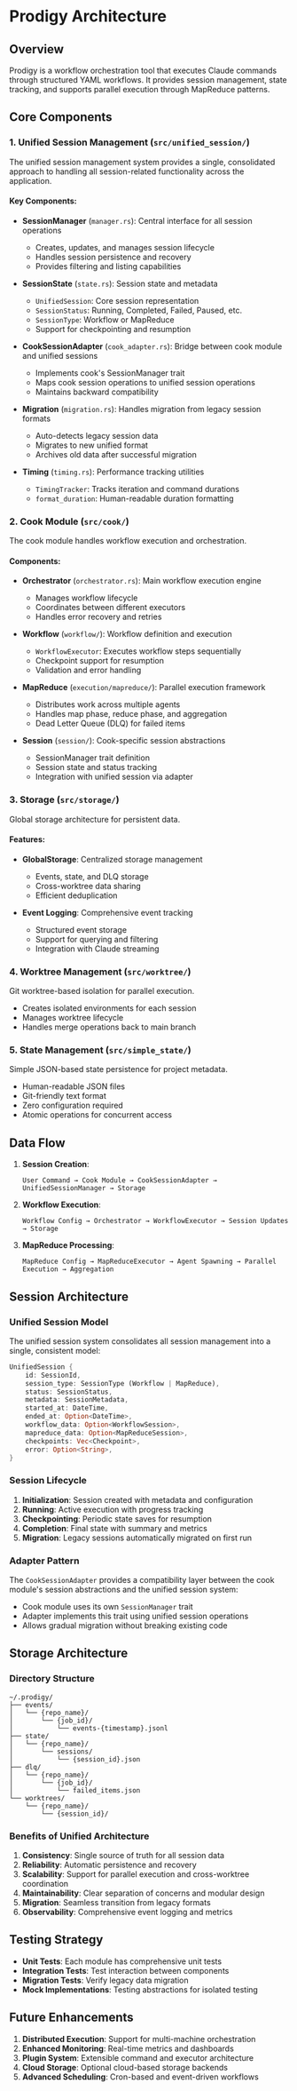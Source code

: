 # Prodigy Architecture

## Overview

Prodigy is a workflow orchestration tool that executes Claude commands through structured YAML workflows. It provides session management, state tracking, and supports parallel execution through MapReduce patterns.

## Core Components

### 1. Unified Session Management (`src/unified_session/`)

The unified session management system provides a single, consolidated approach to handling all session-related functionality across the application.

#### Key Components:

- **SessionManager** (`manager.rs`): Central interface for all session operations
  - Creates, updates, and manages session lifecycle
  - Handles session persistence and recovery
  - Provides filtering and listing capabilities

- **SessionState** (`state.rs`): Session state and metadata
  - `UnifiedSession`: Core session representation
  - `SessionStatus`: Running, Completed, Failed, Paused, etc.
  - `SessionType`: Workflow or MapReduce
  - Support for checkpointing and resumption

- **CookSessionAdapter** (`cook_adapter.rs`): Bridge between cook module and unified sessions
  - Implements cook's SessionManager trait
  - Maps cook session operations to unified session operations
  - Maintains backward compatibility

- **Migration** (`migration.rs`): Handles migration from legacy session formats
  - Auto-detects legacy session data
  - Migrates to new unified format
  - Archives old data after successful migration

- **Timing** (`timing.rs`): Performance tracking utilities
  - `TimingTracker`: Tracks iteration and command durations
  - `format_duration`: Human-readable duration formatting

### 2. Cook Module (`src/cook/`)

The cook module handles workflow execution and orchestration.

#### Components:

- **Orchestrator** (`orchestrator.rs`): Main workflow execution engine
  - Manages workflow lifecycle
  - Coordinates between different executors
  - Handles error recovery and retries

- **Workflow** (`workflow/`): Workflow definition and execution
  - `WorkflowExecutor`: Executes workflow steps sequentially
  - Checkpoint support for resumption
  - Validation and error handling

- **MapReduce** (`execution/mapreduce/`): Parallel execution framework
  - Distributes work across multiple agents
  - Handles map phase, reduce phase, and aggregation
  - Dead Letter Queue (DLQ) for failed items

- **Session** (`session/`): Cook-specific session abstractions
  - SessionManager trait definition
  - Session state and status tracking
  - Integration with unified session via adapter

### 3. Storage (`src/storage/`)

Global storage architecture for persistent data.

#### Features:

- **GlobalStorage**: Centralized storage management
  - Events, state, and DLQ storage
  - Cross-worktree data sharing
  - Efficient deduplication

- **Event Logging**: Comprehensive event tracking
  - Structured event storage
  - Support for querying and filtering
  - Integration with Claude streaming

### 4. Worktree Management (`src/worktree/`)

Git worktree-based isolation for parallel execution.

- Creates isolated environments for each session
- Manages worktree lifecycle
- Handles merge operations back to main branch

### 5. State Management (`src/simple_state/`)

Simple JSON-based state persistence for project metadata.

- Human-readable JSON files
- Git-friendly text format
- Zero configuration required
- Atomic operations for concurrent access

## Data Flow

1. **Session Creation**:
   ```
   User Command → Cook Module → CookSessionAdapter → UnifiedSessionManager → Storage
   ```

2. **Workflow Execution**:
   ```
   Workflow Config → Orchestrator → WorkflowExecutor → Session Updates → Storage
   ```

3. **MapReduce Processing**:
   ```
   MapReduce Config → MapReduceExecutor → Agent Spawning → Parallel Execution → Aggregation
   ```

## Session Architecture

### Unified Session Model

The unified session system consolidates all session management into a single, consistent model:

```rust
UnifiedSession {
    id: SessionId,
    session_type: SessionType (Workflow | MapReduce),
    status: SessionStatus,
    metadata: SessionMetadata,
    started_at: DateTime,
    ended_at: Option<DateTime>,
    workflow_data: Option<WorkflowSession>,
    mapreduce_data: Option<MapReduceSession>,
    checkpoints: Vec<Checkpoint>,
    error: Option<String>,
}
```

### Session Lifecycle

1. **Initialization**: Session created with metadata and configuration
2. **Running**: Active execution with progress tracking
3. **Checkpointing**: Periodic state saves for resumption
4. **Completion**: Final state with summary and metrics
5. **Migration**: Legacy sessions automatically migrated on first run

### Adapter Pattern

The `CookSessionAdapter` provides a compatibility layer between the cook module's session abstractions and the unified session system:

- Cook module uses its own `SessionManager` trait
- Adapter implements this trait using unified session operations
- Allows gradual migration without breaking existing code

## Storage Architecture

### Directory Structure

```
~/.prodigy/
├── events/
│   └── {repo_name}/
│       └── {job_id}/
│           └── events-{timestamp}.jsonl
├── state/
│   └── {repo_name}/
│       └── sessions/
│           └── {session_id}.json
├── dlq/
│   └── {repo_name}/
│       └── {job_id}/
│           └── failed_items.json
└── worktrees/
    └── {repo_name}/
        └── {session_id}/
```

### Benefits of Unified Architecture

1. **Consistency**: Single source of truth for all session data
2. **Reliability**: Automatic persistence and recovery
3. **Scalability**: Support for parallel execution and cross-worktree coordination
4. **Maintainability**: Clear separation of concerns and modular design
5. **Migration**: Seamless transition from legacy formats
6. **Observability**: Comprehensive event logging and metrics

## Testing Strategy

- **Unit Tests**: Each module has comprehensive unit tests
- **Integration Tests**: Test interaction between components
- **Migration Tests**: Verify legacy data migration
- **Mock Implementations**: Testing abstractions for isolated testing

## Future Enhancements

1. **Distributed Execution**: Support for multi-machine orchestration
2. **Enhanced Monitoring**: Real-time metrics and dashboards
3. **Plugin System**: Extensible command and executor architecture
4. **Cloud Storage**: Optional cloud-based storage backends
5. **Advanced Scheduling**: Cron-based and event-driven workflows